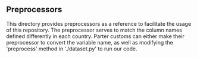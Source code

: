 ## Preprocessors

This directory provides preprocessors as a reference to facilitate the usage of this repository. The preprocessor serves to match the column names defined differently in each country. Parter customs can either make their preprocessor to convert the variable name, as well as modifying the 'preprocess' method in './dataset.py' to run our code.